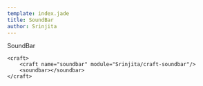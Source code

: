 ```yaml
---
template: index.jade
title: SoundBar
author: Srinjita
---
```


SoundBar

```craftml
<craft>
    <craft name="soundbar" module="Srinjita/craft-soundbar"/>
    <soundbar></soundbar>
</craft>
```
